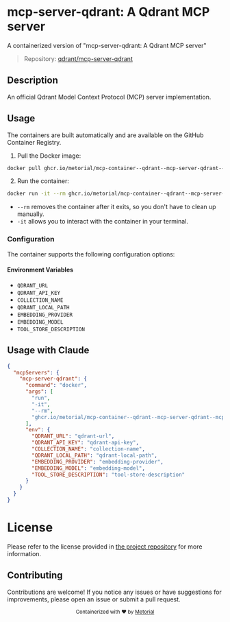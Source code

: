 
# mcp-server-qdrant: A Qdrant MCP server

A containerized version of "mcp-server-qdrant: A Qdrant MCP server"

> Repository: [qdrant/mcp-server-qdrant](https://github.com/qdrant/mcp-server-qdrant)

## Description

An official Qdrant Model Context Protocol (MCP) server implementation.


## Usage

The containers are built automatically and are available on the GitHub Container Registry.

1. Pull the Docker image:

```bash
docker pull ghcr.io/metorial/mcp-container--qdrant--mcp-server-qdrant--mcp-server-qdrant
```

2. Run the container:

```bash
docker run -it --rm ghcr.io/metorial/mcp-container--qdrant--mcp-server-qdrant--mcp-server-qdrant 
```

- `--rm` removes the container after it exits, so you don't have to clean up manually.
- `-it` allows you to interact with the container in your terminal.


### Configuration

The container supports the following configuration options:




#### Environment Variables

- `QDRANT_URL`
- `QDRANT_API_KEY`
- `COLLECTION_NAME`
- `QDRANT_LOCAL_PATH`
- `EMBEDDING_PROVIDER`
- `EMBEDDING_MODEL`
- `TOOL_STORE_DESCRIPTION`




## Usage with Claude

```json
{
  "mcpServers": {
    "mcp-server-qdrant": {
      "command": "docker",
      "args": [
        "run",
        "-it",
        "--rm",
        "ghcr.io/metorial/mcp-container--qdrant--mcp-server-qdrant--mcp-server-qdrant"
      ],
      "env": {
        "QDRANT_URL": "qdrant-url",
        "QDRANT_API_KEY": "qdrant-api-key",
        "COLLECTION_NAME": "collection-name",
        "QDRANT_LOCAL_PATH": "qdrant-local-path",
        "EMBEDDING_PROVIDER": "embedding-provider",
        "EMBEDDING_MODEL": "embedding-model",
        "TOOL_STORE_DESCRIPTION": "tool-store-description"
      }
    }
  }
}
```

# License

Please refer to the license provided in [the project repository](https://github.com/qdrant/mcp-server-qdrant) for more information.

## Contributing

Contributions are welcome! If you notice any issues or have suggestions for improvements, please open an issue or submit a pull request.

<div align="center">
  <sub>Containerized with ❤️ by <a href="https://metorial.com">Metorial</a></sub>
</div>
  